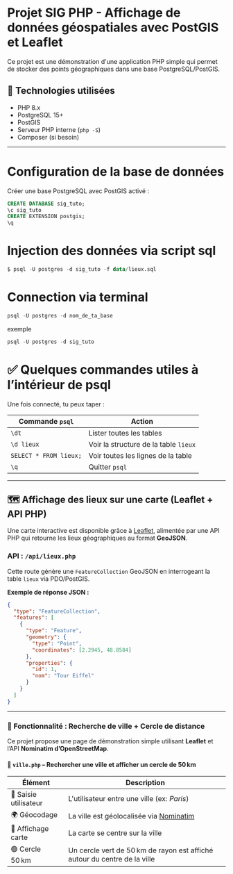 # Projet SIG PHP - Affichage de données géospatiales avec PostGIS et Leaflet

Ce projet est une démonstration d'une application PHP simple qui permet de stocker des points géographiques dans une base PostgreSQL/PostGIS.


## 🧰 Technologies utilisées

- PHP 8.x
- PostgreSQL 15+
- PostGIS
- Serveur PHP interne (`php -S`)
- Composer (si besoin)

---

# Configuration de la base de données
Créer une base PostgreSQL avec PostGIS activé :
```sql
CREATE DATABASE sig_tuto;
\c sig_tuto
CREATE EXTENSION postgis;
\q
```

# Injection des données via script sql
```sql
$ psql -U postgres -d sig_tuto -f data/lieux.sql
```

# Connection via terminal
```sql
psql -U postgres -d nom_de_ta_base
```
exemple
```sql
psql -U postgres -d sig_tuto
```

# ✅ Quelques commandes utiles à l’intérieur de psql
Une fois connecté, tu peux taper :

| Commande `psql`        | Action                                 |
|------------------------|----------------------------------------|
| `\dt`                  | Lister toutes les tables               |
| `\d lieux`             | Voir la structure de la table `lieux` |
| `SELECT * FROM lieux;` | Voir toutes les lignes de la table     |
| `\q`                   | Quitter `psql`                         |


---


## 🗺️ Affichage des lieux sur une carte (Leaflet + API PHP)

Une carte interactive est disponible grâce à [Leaflet](https://leafletjs.com/), alimentée par une API PHP qui retourne les lieux géographiques au format **GeoJSON**.

### API : `/api/lieux.php`

Cette route génère une `FeatureCollection` GeoJSON en interrogeant la table `lieux` via PDO/PostGIS.

**Exemple de réponse JSON :**
```json
{
  "type": "FeatureCollection",
  "features": [
    {
      "type": "Feature",
      "geometry": {
        "type": "Point",
        "coordinates": [2.2945, 48.8584]
      },
      "properties": {
        "id": 1,
        "nom": "Tour Eiffel"
      }
    }
  ]
}
```

---

### 🧭 Fonctionnalité : Recherche de ville + Cercle de distance

Ce projet propose une page de démonstration simple utilisant **Leaflet** et l’API **Nominatim d’OpenStreetMap**.

#### 📄 `ville.php` – Rechercher une ville et afficher un cercle de 50 km

| Élément               | Description                                                                 |
|-----------------------|-----------------------------------------------------------------------------|
| 🧭 Saisie utilisateur  | L'utilisateur entre une ville (ex: *Paris*)                                 |
| 🌍 Géocodage           | La ville est géolocalisée via [Nominatim](https://nominatim.openstreetmap.org/) |
| 🔵 Affichage carte     | La carte se centre sur la ville                                              |
| 🟢 Cercle 50 km        | Un cercle vert de 50 km de rayon est affiché autour du centre de la ville   |


